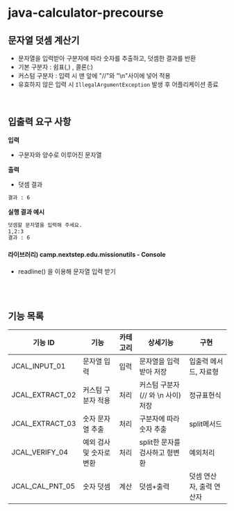 # java-calculator-precourse

## 문자열 덧셈 계산기

- 문자열을 입력받아 구분자에 따라 숫자를 추출하고, 덧셈한 결과를 반환
- 기본 구분자 : 쉼표(,) , 콜론(:)
- 커스텀 구분자 : 입력 시 맨 앞에 "//"와 "\n"사이에 넣어 적용
- 유효하지 않은 입력 시 `IllegalArgumentException` 발생 후 어플리케이션 종료

<br>

## 입출력 요구 사항

**입력**

- 구분자와 양수로 이루어진 문자열

**출력**

- 덧셈 결과

```bash
결과 : 6
```

**실행 결과 예시**

```bash
덧셈할 문자열을 입력해 주세요.
1,2:3
결과 : 6
```

#### 라이브러리) camp.nextstep.edu.missionutils - Console

- readline() 을 이용해 문자열 입력 받기

<br>
  
<br>
  
## 기능 목록
| 기능 ID           | 기능             | 카테고리 | 상세기능                                       | 구현    |
|-----------------|----------------|------|--------------------------------------------|-------|
| JCAL_INPUT_01   | 문자열 입력         | 입력   | 문자열을 입력받아 저장                               | 입출력 메서드, 자료형 |
| JCAL_EXTRACT_02 | 커스텀 구분자 적용     | 처리   | 커스텀 구분자(// 와 \n 사이) 저장                     | 정규표현식 |
| JCAL_EXTRACT_03 | 숫자 문자열 추출      | 처리   | 구분자에 따라 숫자 추출                              | split메서드 |
| JCAL_VERIFY_04  | 예외 검사 및 숫자로 변환 | 처리   | split한 문자를 검사하고 형변환                        | 예외처리  |
| JCAL_CAL_PNT_05 | 숫자 덧셈          | 계산   | 덧셈+출력                                      | 덧셈 연산자, 출력 연산자 |

<br>


